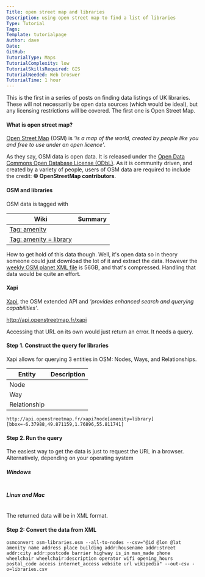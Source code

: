 ```yaml
---
Title: open street map and libraries
Description: using open street map to find a list of libraries
Type: Tutorial
Tags:
Template: tutorialpage
Author: dave
Date: 
GitHub:
TutorialType: Maps
TutorialComplexity: low
TutorialSkillsRequired: GIS
TutorialNeeded: Web broswer
TutorialTime: 1 hour
---
```


This is the first in a series of posts on finding data listings of UK libraries. These will not necessarily be open data sources (which would be ideal), but any licensing restrictions will be covered. The first one is Open Street Map.

#### What is open street map?

[Open Street Map](https://www.openstreetmap.org/) (OSM) is *'is a map of the world, created by people like you and free to use under an open licence'*.

As they say, OSM data is open data.  It is released under the [Open Data Commons Open Database License (ODbL)](https://opendatacommons.org/licenses/odbl/).  As it is community driven, and created by a variety of people, users of OSM data are required to include the credit: **&copy; OpenStreetMap contributors**.

#### OSM and libraries

OSM data is tagged with

| Wiki | Summary |
| ---- | ------- |
| [Tag: amenity]() |  |
| [Tag: amenity = library](http://wiki.openstreetmap.org/wiki/Tag:amenity%3Dlibrary) |  |

How to get hold of this data though. Well, it's open data so in theory someone could just download the lot of it and extract the data. However the [weekly OSM planet XML file](http://planet.openstreetmap.org/) is 56GB, and that's compressed. Handling that data would be quite an effort.

#### Xapi

[Xapi](https://wiki.openstreetmap.org/wiki/XAPI), the OSM extended API and *'provides enhanced search and querying capabilities'*.

http://api.openstreetmap.fr/xapi

Accessing that URL on its own would just return an error. It needs a query.

#### Step 1. Construct the query for libraries

Xapi allows for querying 3 entities in OSM: Nodes, Ways, and Relationships.

| Entity | Description |
| ------ | ----------- |
| Node |  |
| Way |  |
| Relationship |  |


```
http://api.openstreetmap.fr/xapi?node[amenity=library][bbox=-6.37988,49.871159,1.76896,55.811741]
```

#### Step 2. Run the query

The easiest way to get the data is just to request the URL in a browser. Alternatively, depending on your operating system

##### Windows

```

```

##### Linux and Mac

```

```

The returned data will be in XML format.

#### Step 2: Convert the data from XML




```
osmconvert osm-libraries.osm --all-to-nodes --csv="@id @lon @lat amenity name address place building addr:housename addr:street addr:city addr:postcode barrier highway is_in man_made phone wheelchair wheelchair:description operator wifi opening_hours postal_code access internet_access website url wikipedia" --out-csv -o=libraries.csv
```

